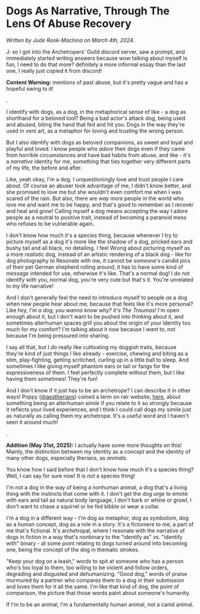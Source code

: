 # Dogs As Narrative, Through The Lens Of Abuse Recovery

*Written by Jude Rook-Machina on March 4th, 2024.*

J: so I got into the Archetropers' Guild discord server, saw a prompt, and immediately started writing answers because wow talking about myself is fun, I need to do that more? definitely a more informal essay than the last one, I really just copied it from discord!

**Content Warning:** mentions of past abuse, but it's pretty vague and has a hopeful swing to it!

.

I identify with dogs, as a dog, in the metaphorical sense of like - a dog as shorthand for a beloved tool? Being a bad actor's attack dog, being used and abused, biting the hand that fed and hit you. Dogs in the way they're used in vent art, as a metaphor for loving and trusting the wrong person.

But I also identify with dogs as beloved companions, as sweet and loyal and playful and loved. I know people who *adore* their dogs even if they came from horrible circumstances and have bad habits from abuse, and like - it's a *narrative* identity for me, something that ties together very different parts of my life, the before and after.

Like, yeah okay, I'm a dog. I unquestioningly love and trust people I care about. Of course an abuser took advantage of me, I didn't know better, and she promised to love me but she wouldn't even comfort me when I was scared of the rain. But also, there are *way more* people in the world who love me and want me to be happy, and that's good to remember as I recover and heal and grow! Calling myself a dog means accepting the way I adore people as a neutral to positive trait, instead of becoming a paranoid mess who refuses to be vulnerable again.

I don't know how much it's a *species* thing, because whenever I try to picture myself as a dog it's more like the shadow of a dog, pricked ears and bushy tail and all black, no detailing. I feel Wrong about picturing myself as a more *realistic* dog, instead of an artistic rendering of a black dog - like for dog photography to Resonate with me, it cannot be someone's candid pics of their pet German shepherd rolling around, it has to have some kind of *message* intended for use, otherwise it's like. That's a normal dog! I do not identify with you, normal dog, you're very cute but that's it. You're unrelated to my life narrative!

And I don't generally feel the need to introduce myself to people *as* a dog when new people hear about me, because that feels like it's more personal? Like *hey, I'm a dog, you wanna know why? It's The Traumas!* I'm open enough about it, but I don't want to be pushed into thinking about it, and sometimes alterhuman spaces grill you about the origin of your identity too much for my comfort? I'm talking about it now because I *want* to, not because I'm being pressured into sharing.

I say all that, but I *do* really like cultivating my doggish traits, because they're kind of just things I like already - exercise, chewing and biting as a stim, play-fighting, getting scritched, curling up in a little ball to sleep. And sometimes I like giving myself phantom ears or tail or fangs for the expressiveness of them. I feel perfectly complete without them, but I like having them sometimes! They're fun!

And I don't know if it just has to be an archetrope? I can describe it in other ways! Poppy ([@aestherians](https://www.tumblr.com/aestherians)) coined a term on rair website, [here](https://poppyhapalopus.neocities.org/alterhuman/essays/identifyingwith), about something being an alterhuman *simile* if you relate to it so strongly because it reflects your lived experiences, and I think I could call dogs my simile just as naturally as calling them my archetrope. It's a useful word and I haven't seen it around much!

.

**Addition (May 31st, 2025):** I actually have some more thoughts on this! Mainly, the distinction between my identity as a *concept* and the identity of many other dogs, especially therians, as *animals.*

You know how I said before that I don't know how much it's a species thing? Well, I can say for sure now! It is *not* a species thing!

I'm not a dog in the way of being a nonhuman animal, a dog that's a living thing with the instincts that come with it. I don't get the dog urge to emote with ears and tail as natural body language, I don't bark or whine or growl, I don't want to chase a squirrel or be fed kibble or wear a collar.

I'm a dog in a different way - I'm dog as metaphor, dog as symbolism, dog as a human concept, dog as a role in a story. It's a fictomere to me, a part of me that's fictional. It's archetropal, where I resonate with the narrative of dogs in fiction in a way that's nonbinary to the "identify as" vs. "identify with" binary - at some point relating to dogs turned around into becoming one, being the concept of the dog in thematic strokes.

"Keep your dog on a leash," words to spit at someone who has a person who's too loyal to them, too willing to be violent and follow orders, degrading and disgusted and dehumanizing. "Good dog," words of praise murmured by a partner who compares them to a dog in their submission and loves them for it all the same. I'm like that kind of dog, the point of comparison, the picture that those words paint about someone's humanity.

If I'm to be an animal, I'm a fundamentally human animal, not a canid animal.
